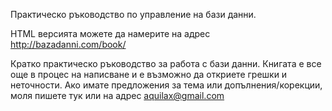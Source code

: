 Практическо ръководство по управление на бази данни.

HTML версията можете да намерите на адрес <http://bazadanni.com/book/>

Кратко практическо ръководство за работа с бази данни. Книгата е все още в процес на написване и е възможно да откриете грешки и неточности. Ако имате предложения за тема или допълнения/корекции, моля пишете тук или на адрес <aquilax@gmail.com>

